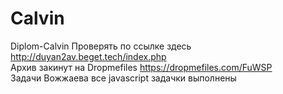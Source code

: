 # Calvin
Diplom-Calvin
Проверять по ссылке здесь
http://duyan2av.beget.tech/index.php
<br>Архив закинут на Dropmefiles
https://dropmefiles.com/FuWSP
<br>Задачи Вожжаева
все javascript задачки выполнены
